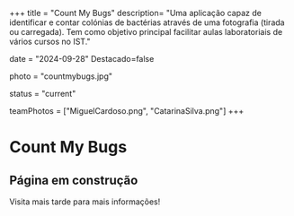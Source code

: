 +++
title = "Count My Bugs"
description= "Uma aplicação capaz de identificar e contar colónias de bactérias através de uma fotografia (tirada ou carregada). Tem como objetivo principal facilitar aulas laboratoriais de vários cursos no IST." 

date = "2024-09-28" 
Destacado=false 

photo = "countmybugs.jpg" 

status = "current"


teamPhotos = ["MiguelCardoso.png", "CatarinaSilva.png"] 
+++

# Count My Bugs

## Página em construção

Visita mais tarde para mais informações!
